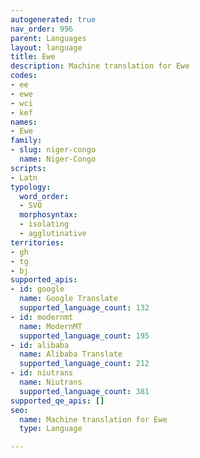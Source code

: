 ```yaml
---
autogenerated: true
nav_order: 996
parent: Languages
layout: language
title: Ewe
description: Machine translation for Ewe
codes:
- ee
- ewe
- wci
- kef
names:
- Ewe
family:
- slug: niger-congo
  name: Niger-Congo
scripts:
- Latn
typology:
  word_order:
  - SVO
  morphosyntax:
  - isolating
  - agglutinative
territories:
- gh
- tg
- bj
supported_apis:
- id: google
  name: Google Translate
  supported_language_count: 132
- id: modernmt
  name: ModernMT
  supported_language_count: 195
- id: alibaba
  name: Alibaba Translate
  supported_language_count: 212
- id: niutrans
  name: Niutrans
  supported_language_count: 381
supported_qe_apis: []
seo:
  name: Machine translation for Ewe
  type: Language

---
```



